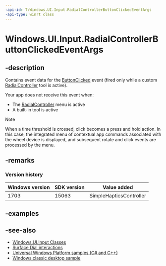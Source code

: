 ```yaml
---
-api-id: T:Windows.UI.Input.RadialControllerButtonClickedEventArgs
-api-type: winrt class
---
```


<!-- Class syntax.
public class RadialControllerButtonClickedEventArgs : Windows.UI.Input.IRadialControllerButtonClickedEventArgs, Windows.UI.Input.IRadialControllerButtonClickedEventArgs2
-->

# Windows.UI.Input.RadialControllerButtonClickedEventArgs

## -description
Contains event data for the [ButtonClicked](radialcontroller_buttonclicked.md) event (fired only while a custom [RadialController](radialcontroller.md) tool is active).


Your app does not receive this event when:

+ The [RadialController](radialcontroller.md) menu is active
+ A built-in tool is active


> [!NOTE]
> When a time threshold is crossed, click becomes a press and hold action. In this case, the integrated menu of contextual app commands associated with the wheel device is displayed, and subsequent rotate and click events are processed by the menu.

## -remarks

### Version history

| Windows version | SDK version | Value added |
| -- | -- | -- |
| 1703 | 15063 | SimpleHapticsController |

## -examples

## -see-also
- [Windows.UI.Input Classes](windows_ui_input_classes.md)
- [Surface Dial interactions](https://msdn.microsoft.com/windows/uwp/input-and-devices/windows-wheel-interactions)
- [Universal Windows Platform samples (C# and C++)](https://go.microsoft.com/fwlink/?linkid=832713)
- [Windows classic desktop sample](https://aka.ms/radialcontrollerclassicsample)
